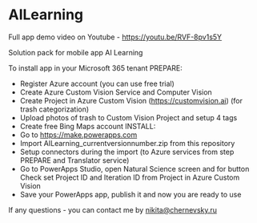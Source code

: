 # AILearning

Full app demo video on Youtube - https://youtu.be/RVF-8pv1s5Y

Solution pack for mobile app AI Learning

To install app in your Microsoft 365 tenant 
PREPARE:
- Register Azure account (you can use free trial)
- Create Azure Custom Vision Service and Computer Vision
- Create Project in Azure Custom Vision (https://customvision.ai) (for trash categorization)
- Upload photos of trash to Custom Vision Project and setup 4 tags
- Create free Bing Maps account
INSTALL:
- Go to https://make.powerapps.com 
- Import AILearning_currentversionnumber.zip from this repository
- Setup connectors during the import (to Azure services from step PREPARE and Translator service)
- Go to PowerApps Studio, open Natural Science screen and for button Check set Project ID and Iteration ID from Project in Azure Custom Vision
- Save your PowerApps app, publish it and now you are ready to use

If any questions - you can contact me by nikita@chernevsky.ru 

